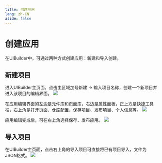 ```yaml
---
title: 创建应用
lang: zh-CN
aside: false
---
```


# 创建应用
在UIBuilder中，可通过两种方式创建应用：新建和导入创建。

## 新建项目
进入UIBuilder主页面，点击主区域加号新建 -> 输入项目名称，创建一个新项目并进入该项目的编辑界面。
![](/images/create-app/0.png)


在应用编辑界面的左边是元件库和页面库，右边是属性面板，正上方是快捷工具栏，右上角是打开页面、仓库配置、保存项目、发布项目、个人信息等。
![](/images/create-app/1.png)

应用编辑完成后，可在右上角选择保存、发布应用。
![](/images/create-app/2.png)

## 导入项目
在UIBuilder主页面，点击右上角的导入项目可直接将已有项目导入，文件为JSON格式。
![](/images/create-app/3.png)